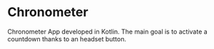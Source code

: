 # Chronometer
Chronometer App developed in Kotlin.
The main goal is to activate a countdown thanks to an headset button.
